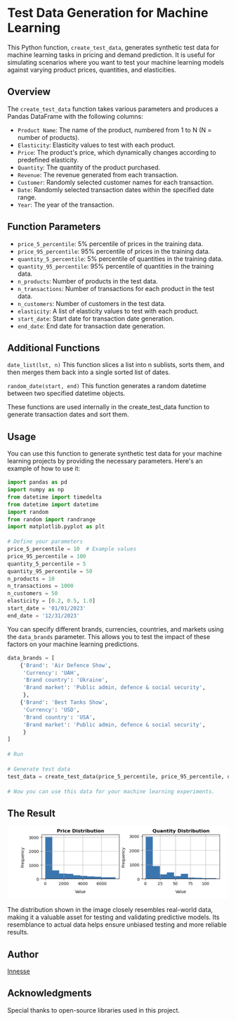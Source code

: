 # Test Data Generation for Machine Learning

This Python function, `create_test_data`, generates synthetic test data for machine learning tasks in pricing and demand prediction. It is useful for simulating scenarios where you want to test your machine learning models against varying product prices, quantities, and elasticities.

## Overview

The `create_test_data` function takes various parameters and produces a Pandas DataFrame with the following columns:

- `Product Name`: The name of the product, numbered from 1 to N (N = number of products).
- `Elasticity`: Elasticity values to test with each product.
- `Price`: The product's price, which dynamically changes according to predefined elasticity.
- `Quantity`: The quantity of the product purchased.
- `Revenue`: The revenue generated from each transaction.
- `Customer`: Randomly selected customer names for each transaction.
- `Date`: Randomly selected transaction dates within the specified date range.
- `Year`: The year of the transaction.

## Function Parameters

- `price_5_percentile`: 5% percentile of prices in the training data.
- `price_95_percentile`: 95% percentile of prices in the training data.
- `quantity_5_percentile`: 5% percentile of quantities in the training data.
- `quantity_95_percentile`: 95% percentile of quantities in the training data.
- `n_products`: Number of products in the test data.
- `n_transactions`: Number of transactions for each product in the test data.
- `n_customers`: Number of customers in the test data.
- `elasticity`: A list of elasticity values to test with each product.
- `start_date`: Start date for transaction date generation.
- `end_date`: End date for transaction date generation.

## Additional Functions
`date_list(lst, n)`
This function slices a list into n sublists, sorts them, and then merges them back into a single sorted list of dates.

`random_date(start, end)`
This function generates a random datetime between two specified datetime objects.

These functions are used internally in the create_test_data function to generate transaction dates and sort them.

## Usage

You can use this function to generate synthetic test data for your machine learning projects by providing the necessary parameters. Here's an example of how to use it:

```python
import pandas as pd
import numpy as np
from datetime import timedelta
from datetime import datetime
import random
from random import randrange
import matplotlib.pyplot as plt

# Define your parameters
price_5_percentile = 10  # Example values
price_95_percentile = 100
quantity_5_percentile = 5
quantity_95_percentile = 50
n_products = 10
n_transactions = 1000
n_customers = 50
elasticity = [0.2, 0.5, 1.0]
start_date = '01/01/2023'
end_date = '12/31/2023'
```

You can specify different brands, currencies, countries, and markets using the `data_brands` parameter. This allows you to test the impact of these factors on your machine learning predictions.

```python
data_brands = [
    {'Brand': 'Air Defence Show',
     'Currency': 'UAH',
     'Brand country': 'Ukraine',
     'Brand market': 'Public admin, defence & social security',
     },
    {'Brand': 'Best Tanks Show',
     'Currency': 'USD',
     'Brand country': 'USA',
     'Brand market': 'Public admin, defence & social security',
     }
]

# Run 

# Generate test data
test_data = create_test_data(price_5_percentile, price_95_percentile, quantity_5_percentile, quantity_95_percentile, n_products, n_transactions, n_customers, elasticity, start_date, end_date)

# Now you can use this data for your machine learning experiments.
```
## The Result
![Distribution](Test%20data%20distribution.png)

The distribution shown in the image closely resembles real-world data, making it a valuable asset for testing and validating predictive models. Its resemblance to actual data helps ensure unbiased testing and more reliable results.


## Author
[Innesse](https://github.com/Innesse) 


## Acknowledgments
Special thanks to open-source libraries used in this project.
